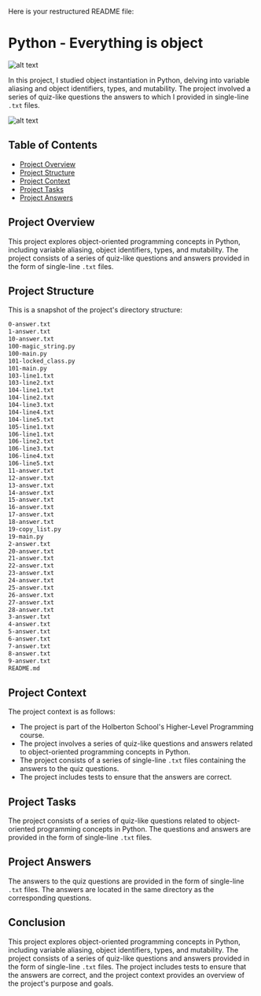 Here is your restructured README file:

# Python - Everything is object

![alt text](https://s3.amazonaws.com/intranet-projects-files/holbertonschool-higher-level_programming+/252/r_208403_QPSN8.jpg)

In this project, I studied object instantiation in Python, delving into variable aliasing and object identifiers, types, and mutability. The project involved a series of quiz-like questions the answers to which I provided in single-line `.txt` files.

![alt text](https://media.giphy.com/media/wAjfQ9MLUfFjq/giphy.gif)

## Table of Contents

- [Project Overview](#project-overview)
- [Project Structure](#project-structure)
- [Project Context](#project-context)
- [Project Tasks](#project-tasks)
- [Project Answers](#project-answers)

## Project Overview

This project explores object-oriented programming concepts in Python, including variable aliasing, object identifiers, types, and mutability. The project consists of a series of quiz-like questions and answers provided in the form of single-line `.txt` files.

## Project Structure

This is a snapshot of the project's directory structure:

```markdown
0-answer.txt
1-answer.txt
10-answer.txt
100-magic_string.py
100-main.py
101-locked_class.py
101-main.py
103-line1.txt
103-line2.txt
104-line1.txt
104-line2.txt
104-line3.txt
104-line4.txt
104-line5.txt
105-line1.txt
106-line1.txt
106-line2.txt
106-line3.txt
106-line4.txt
106-line5.txt
11-answer.txt
12-answer.txt
13-answer.txt
14-answer.txt
15-answer.txt
16-answer.txt
17-answer.txt
18-answer.txt
19-copy_list.py
19-main.py
2-answer.txt
20-answer.txt
21-answer.txt
22-answer.txt
23-answer.txt
24-answer.txt
25-answer.txt
26-answer.txt
27-answer.txt
28-answer.txt
3-answer.txt
4-answer.txt
5-answer.txt
6-answer.txt
7-answer.txt
8-answer.txt
9-answer.txt
README.md
```

## Project Context

The project context is as follows:

- The project is part of the Holberton School's Higher-Level Programming course.
- The project involves a series of quiz-like questions and answers related to object-oriented programming concepts in Python.
- The project consists of a series of single-line `.txt` files containing the answers to the quiz questions.
- The project includes tests to ensure that the answers are correct.


## Project Tasks

The project consists of a series of quiz-like questions related to object-oriented programming concepts in Python. The questions and answers are provided in the form of single-line `.txt` files.

## Project Answers

The answers to the quiz questions are provided in the form of single-line `.txt` files. The answers are located in the same directory as the corresponding questions.

## Conclusion

This project explores object-oriented programming concepts in Python, including variable aliasing, object identifiers, types, and mutability. The project consists of a series of quiz-like questions and answers provided in the form of single-line `.txt` files. The project includes tests to ensure that the answers are correct, and the project context provides an overview of the project's purpose and goals.